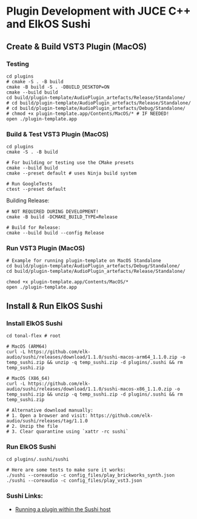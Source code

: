 # Plugin Development with JUCE C++ and ElkOS Sushi

## Create & Build VST3 Plugin (MacOS)

### Testing

```shell
cd plugins
# cmake -S . -B build
cmake -B build -S . -DBUILD_DESKTOP=ON
cmake --build build
cd build/plugin-template/AudioPlugin_artefacts/Release/Standalone/
# cd build/plugin-template/AudioPlugin_artefacts/Release/Standalone/
# cd build/plugin-template/AudioPlugin_artefacts/Debug/Standalone/
# chmod +x plugin-template.app/Contents/MacOS/* # IF NEEDED!
open ./plugin-template.app
```

### Build & Test VST3 Plugin (MacOS)

```shell
cd plugins
cmake -S . -B build

# For building or testing use the CMake presets
cmake --build build
cmake --preset default # uses Ninja build system

# Run GoogleTests
ctest --preset default
```

Building Release:

```shell
# NOT REQUIRED DURING DEVELOPMENT!
cmake -B build -DCMAKE_BUILD_TYPE=Release

# Build for Release:
cmake --build build --config Release
```

### Run VST3 Plugin (MacOS)

```shell
# Example for running plugin-template on MacOS Standalone
cd build/plugin-template/AudioPlugin_artefacts/Debug/Standalone/
cd build/plugin-template/AudioPlugin_artefacts/Release/Standalone/

chmod +x plugin-template.app/Contents/MacOS/*
open ./plugin-template.app
```

## Install & Run ElkOS Sushi

### Install ElkOS Sushi

```shell
cd tonal-flex # root

# MacOS (ARM64)
curl -L https://github.com/elk-audio/sushi/releases/download/1.1.0/sushi-macos-arm64_1.1.0.zip -o temp_sushi.zip && unzip -q temp_sushi.zip -d plugins/.sushi && rm temp_sushi.zip

# MacOS (X86_64)
curl -L https://github.com/elk-audio/sushi/releases/download/1.1.0/sushi-macos-x86_1.1.0.zip -o temp_sushi.zip && unzip -q temp_sushi.zip -d plugins/.sushi && rm temp_sushi.zip

# Alternative download manually:
# 1. Open a browser and visit: https://github.com/elk-audio/sushi/releases/tag/1.1.0
# 2. Unzip the file
# 3. Clear quarantine using `xattr -rc sushi`
```

### Run ElkOS Sushi

```shell
cd plugins/.sushi/sushi

# Here are some tests to make sure it works:
./sushi --coreaudio -c config_files/play_brickworks_synth.json
./sushi --coreaudio -c config_files/play_vst3.json
```

### Sushi Links:

- [Running a plugin within the Sushi host](https://elk-audio.github.io/elk-docs/html/intro/getting_started_with_development_kit_software.html)
